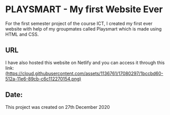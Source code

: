# PLAYSMART - My first Website Ever
For the first semester project of the course ICT, I created my first ever website with help of my groupmates called Playsmart which is made using HTML and CSS. 
## URL
I have also hosted this website on Netlify and you can access it through this link: [(https://cloud.githubusercontent.com/assets/1136761/17080297/1bccbd60-512a-11e6-89cb-c6c112270154.png)](https://playsmart-ict.netlify.app/)


## Date:
This project was created on 27th December 2020

